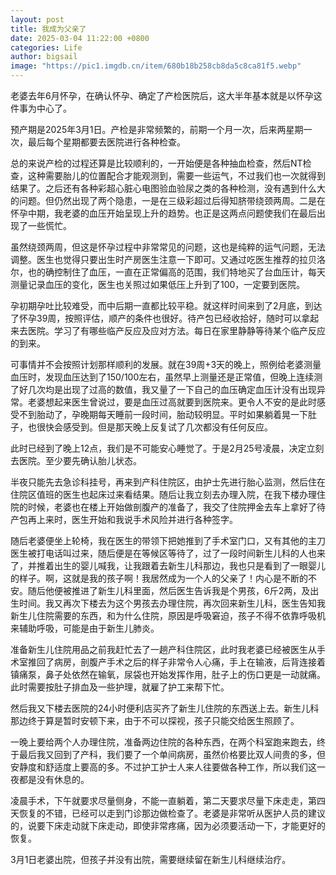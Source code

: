 ```yaml
---
layout: post
title: 我成为父亲了
date: 2025-03-04 11:22:00 +0800
categories: Life
author: bigsail
image: "https://pic1.imgdb.cn/item/680b18b258cb8da5c8ca81f5.webp"
---
```

老婆去年6月怀孕，在确认怀孕、确定了产检医院后，这大半年基本就是以怀孕这件事为中心了。

预产期是2025年3月1日。产检是非常频繁的，前期一个月一次，后来两星期一次，最后每个星期都要去医院进行各种检查。

总的来说产检的过程还算是比较顺利的，一开始便是各种抽血检查，然后NT检查，这种需要胎儿的位置配合才能观测到，需要一些运气，不过我们也一次就得到结果了。之后还有各种彩超心脏心电图验血验尿之类的各种检测，没有遇到什么大的问题。但仍然出现了两个隐患，一是在三级彩超过后得知脐带绕颈两周。二是在怀孕中期，我老婆的血压开始呈现上升的趋势。也正是这两点问题使我们在最后出现了一些慌忙。

虽然绕颈两周，但这是怀孕过程中非常常见的问题，这也是纯粹的运气问题，无法调整。医生也觉得只要出生时产房医生注意一下即可。又通过吃医生推荐的拉贝洛尔，也的确控制住了血压，一直在正常偏高的范围，我们特地买了台血压计，每天测量记录血压的变化，医生也关照过如果低压上升到了100，一定要到医院。

孕初期孕吐比较难受，而中后期一直都比较平稳。就这样时间来到了2月底，到达了怀孕39周，按照评估，顺产的条件也很好。待产包已经收拾好，随时可以拿起来去医院。学习了有哪些临产反应及应对方法。每日在家里静静等待某个临产反应的到来。

可事情并不会按照计划那样顺利的发展。就在39周+3天的晚上，照例给老婆测量血压时，发现血压达到了150/100左右，虽然早上测量还是正常值，但晚上连续测了好几次均是出现了过高的数值，我又量了一下自己的血压确定血压计没有出现异常。老婆想起来医生曾说过，要是血压过高就要到医院来。更令人不安的是此时感受不到胎动了，孕晚期每天睡前一段时间，胎动较明显。平时如果躺着晃一下肚子，也很快会感受到。但是那天晚上反复试了几次都没有任何反应。

此时已经到了晚上12点，我们是不可能安心睡觉了。于是2月25号凌晨，决定立刻去医院。至少要先确认胎儿状态。

半夜只能先去急诊科挂号，再来到产科住院区，由护士先进行胎心监测，然后住在住院区值班的医生也起床过来看结果。随后让我立刻去办理入院，在我下楼办理住院的时候，老婆也在楼上开始做剖腹产的准备了，我交了住院押金去车上拿好了待产包再上来时，医生开始和我说手术风险并进行各种签字。

随后老婆便坐上轮椅，我在医生的带领下把她推到了手术室门口，又有其他的主刀医生被打电话叫过来，随后便是在等候区等待了，过了一段时间新生儿科的人也来了，并推着出生的婴儿喊我，让我跟着去新生儿科那边，我也只是看到了一眼婴儿的样子。啊，这就是我的孩子啊！我居然成为一个人的父亲了！内心是不断的不安。随后他便被推进了新生儿科里面，然后医生告诉我是个男孩，6斤2两，及出生时间。我又再次下楼去为这个男孩去办理住院，再次回来新生儿科，医生告知我新生儿住院需要的东西，和为什么住院，原因是呼吸窘迫，孩子不得不依靠呼吸机来辅助呼吸，可能是由于新生儿肺炎。

准备新生儿住院用品之前我赶忙去了一趟产科住院区，此时我老婆已经被医生从手术室推回了病房，剖腹产手术之后的样子非常令人心痛，手上在输液，后背连接着镇痛泵，鼻子处依然在输氧，尿袋也开始发挥作用，肚子上的伤口更是一动就痛。此时需要按肚子排血及一些护理，就雇了护工来帮下忙。

然后我又下楼去医院的24小时便利店买齐了新生儿住院的东西送上去。新生儿科那边终于算是暂时安顿下来，由于不可以探视，孩子只能交给医生照顾了。

一晚上要给两个人办理住院，准备两边住院的各种东西，在两个科室跑来跑去，终于最后我又回到了产科，我们要了一个单间病房，虽然价格要比双人间贵的多，但安静度和舒适度上要高的多。不过护工护士人来人往要做各种工作，所以我们这一夜都是没有休息的。

凌晨手术，下午就要求尽量侧身，不能一直躺着，第二天要求尽量下床走走，第四天恢复的不错，已经可以走到门诊那边做检查了。老婆是非常听从医护人员的建议的，说要下床走动就下床走动，即使非常疼痛，因为必须要活动一下，才能更好的恢复。

3月1日老婆出院，但孩子并没有出院，需要继续留在新生儿科继续治疗。
